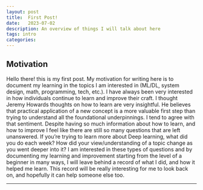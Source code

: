 ```yaml
---
layout: post
title:  First Post!
date:   2023-07-02 
description: An overview of things I will talk about here
tags: intro
categories: 
---
```

## Motivation

Hello there! this is my first post. My motivation for writing here is to document my learning in the topics I am interested in (ML/DL, system design, math, programming, tech, etc.). I have always been very interested in how individuals continue to learn and improve their craft. I thought Jeremy Howards thoughts on how to learn are very insightful. He believes that practical application of a new concept is a more valuable first step than trying to understand all the foundational underpinnings. I tend to agree with that sentiment. Despite having so much information about how to learn, and how to improve I feel like there are still so many questions that are left unanswered. If you’re trying to learn more about Deep learning, what did you do each week? How did your view/understanding of a topic change as you went deeper into it? I am interested in these types of questions and by documenting my learning and improvement starting from the level of a beginner in many ways, I will leave behind a record of what I did, and how it helped me learn. This record will be really interesting for me to look back on, and hopefully it can help someone else too.

<hr>
